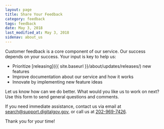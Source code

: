 ```yaml
---
layout: page
title: Share Your Feedback
category: feedback
tags: feedback
date: May 3, 2018
last_modified_at: May 3, 2018
sidenav: about_us
---
```


Customer feedback is a core component of our service. Our success depends on your success. Your input is key to help us:

* Prioritize [releasing]({{ site.baseurl }}/about/updates/releases/) new features
* Improve documentation about our service and how it works
* Innovate by implementing new feature ideas

Let us know how can we do better. What would you like us to work on next? Use this form to send general questions and comments.

If you need immediate assistance, contact us via email at [search@support.digitalgov.gov](mailto:search@support.digitalgov.gov), or call us at [202-969-7426](tel:202-969-7426).

Thank you for your time!

<br />

<script src="https://touchpoints.app.cloud.gov/touchpoints/e3fc260e.js" async></script><div id="touchpoints-feedback-survey"></div>